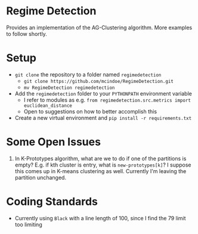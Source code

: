 # Regime Detection

Provides an implementation of the AG-Clustering algorithm. More examples to follow shortly.

# Setup

* `git clone` the repository to a folder named `regimedetection`
    - `git clone https://github.com/mcindoe/RegimeDetection.git`
    - `mv RegimeDetection regimedetection`
* Add the `regimedetection` folder to your `PYTHONPATH` environment variable
    - I refer to modules as e.g. `from regimedetection.src.metrics import euclidean_distance`
    - Open to suggestions on how to better accomplish this
* Create a new virtual environment and `pip install -r requirements.txt`

# Some Open Issues

1. In K-Prototypes algorithm, what are we to do if one of the partitions is empty? E.g. if kth cluster is entry, what is `new-prototypes[k]`? I suppose this comes up in K-means clustering as well. Currently I'm leaving the partition unchanged.

# Coding Standards

* Currently using `Black` with a line length of 100, since I find the 79 limit too limiting
